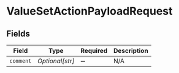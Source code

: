 # ValueSetActionPayloadRequest


## Fields

| Field              | Type               | Required           | Description        |
| ------------------ | ------------------ | ------------------ | ------------------ |
| `comment`          | *Optional[str]*    | :heavy_minus_sign: | N/A                |